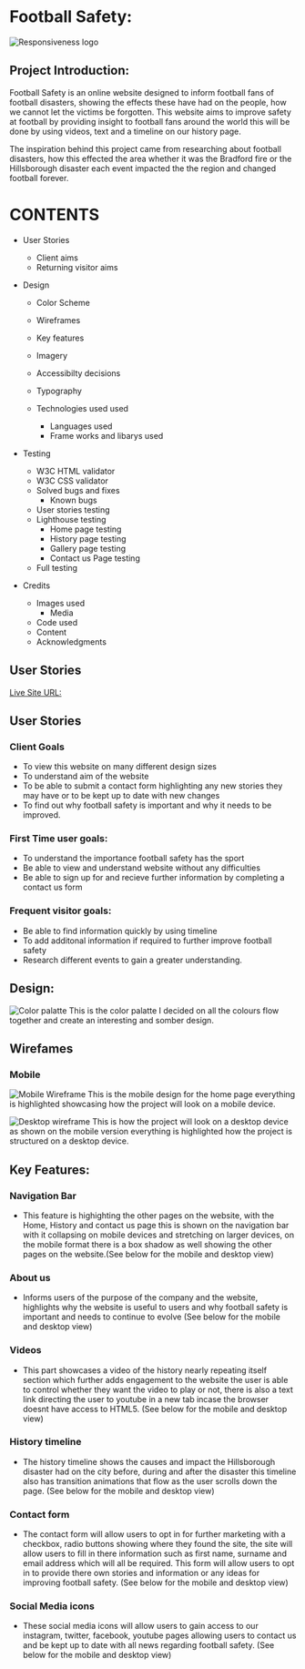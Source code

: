 
# Football Safety: 

![Responsiveness logo](docs/responsive%20test.png)

## Project Introduction:

Football Safety is an online website designed to inform football fans of football disasters, showing the effects these have had on the people, how we cannot let the victims be forgotten. This website aims to improve safety at football by providing insight to football fans around the world this will be done by using videos, text and a timeline on our history page.

The inspiration behind this project came from researching about football disasters, how this effected the area whether it was the Bradford fire or the Hillsborough disaster each event impacted the the region and changed football forever.

# CONTENTS

* User Stories
    * Client aims
    * Returning  visitor aims

* Design
    * Color Scheme
    * Wireframes
    * Key features
    * Imagery
    * Accessibilty decisions
    * Typography

  * Technologies used used
    * Languages used
    * Frame works and libarys used

* Testing
    * W3C HTML validator
    * W3C CSS validator
    * Solved bugs and fixes
        * Known bugs
    * User stories testing
    * Lighthouse testing
        * Home page testing
        * History page testing
        * Gallery page testing
        * Contact us Page testing
    * Full testing

* Credits
    * Images used
        * Media
    * Code used
    * Content
    * Acknowledgments

## User Stories

[Live Site URL:](https://mattthughes.github.io/FootballSafety/)

## User Stories

### Client Goals

* To view this website on many different design sizes
* To understand aim of the website
* To be able to submit a contact form highlighting any new stories they may have or to be kept up to date with new changes
* To find out why football safety is important and why it needs to be improved.

### First Time user goals:

* To understand the importance football safety has the sport
* Be able to view and understand website without any difficulties
* Be able to sign up for and recieve further information by completing a contact us form

### Frequent visitor goals:

* Be able to find information quickly by using timeline
* To add additonal information if required to further improve football safety
* Research different events to gain a greater understanding.

## Design: 

![Color palatte](docs/wireframes/colorpalette.png) This is the color palatte I decided on all the colours flow together and create an interesting and somber design.

## Wirefames

### Mobile 

![Mobile Wireframe](docs/wireframes/phone%20wireframe.png) This is the mobile design for the home page everything is highlighted showcasing how the project will look on a mobile device.

![Desktop wireframe](docs/wireframes/desktop%20wireframe.png) This is how the project will look on a desktop device as shown on  the mobile version everything is highlighted how the project is structured on a desktop device. 

## Key Features: 

### Navigation Bar

* This feature is highighting the other pages on the website, with the Home, History and contact us page this is shown on the navigation bar with it collapsing on mobile devices and stretching on larger devices, on the mobile format there is a box shadow as well showing the other pages on the website.(See below for the mobile and desktop view)
  
### About us

* Informs users of the purpose of the company and the website, highlights why the website is useful to users and why football safety is important and needs to continue to evolve (See below for the mobile and desktop view)
   
### Videos 

* This part showcases a video of the history nearly repeating itself section which further adds engagement to the website the user is able to control whether they want the video to play or not, there is also a text link directing the user to youtube in a new tab incase the browser doesnt have access to HTML5. (See below for the mobile and desktop view)
   
### History timeline

* The history timeline shows the causes and impact the Hillsborough disaster had on the city before, during and after the disaster this timeline also has transition animations that flow as the user scrolls down the page. (See below for the mobile and desktop view)

### Contact form 

* The contact form will allow users to opt in for further marketing with a checkbox, radio buttons showing where they found the site, the site will allow users to fill in there information such as first name, surname and email address which will all be required. This form will allow users to opt in to provide there own stories and information or any ideas for improving football safety. (See below for the mobile and desktop view)

### Social Media icons

* These social media icons will allow users to gain access to our instagram, twitter, facebook, youtube pages allowing users to contact us and be kept up to date with all news regarding football safety. (See below for the mobile and desktop view)




